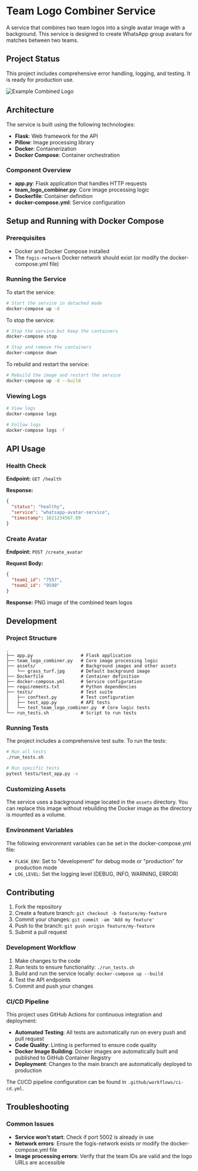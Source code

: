 # Team Logo Combiner Service

A service that combines two team logos into a single avatar image with a background. This service is designed to create WhatsApp group avatars for matches between two teams.

## Project Status

This project includes comprehensive error handling, logging, and testing. It is ready for production use.

![Example Combined Logo](docs/example_combined_logo.png)

## Architecture

The service is built using the following technologies:

- **Flask**: Web framework for the API
- **Pillow**: Image processing library
- **Docker**: Containerization
- **Docker Compose**: Container orchestration

### Component Overview

- **app.py**: Flask application that handles HTTP requests
- **team_logo_combiner.py**: Core image processing logic
- **Dockerfile**: Container definition
- **docker-compose.yml**: Service configuration

## Setup and Running with Docker Compose

### Prerequisites

- Docker and Docker Compose installed
- The `fogis-network` Docker network should exist (or modify the docker-compose.yml file)

### Running the Service

To start the service:

```bash
# Start the service in detached mode
docker-compose up -d
```

To stop the service:

```bash
# Stop the service but keep the containers
docker-compose stop

# Stop and remove the containers
docker-compose down
```

To rebuild and restart the service:

```bash
# Rebuild the image and restart the service
docker-compose up -d --build
```

### Viewing Logs

```bash
# View logs
docker-compose logs

# Follow logs
docker-compose logs -f
```

## API Usage

### Health Check

**Endpoint:** `GET /health`

**Response:**
```json
{
  "status": "healthy",
  "service": "whatsapp-avatar-service",
  "timestamp": 1621234567.89
}
```

### Create Avatar

**Endpoint:** `POST /create_avatar`

**Request Body:**
```json
{
  "team1_id": "7557",
  "team2_id": "9590"
}
```

**Response:** PNG image of the combined team logos

## Development

### Project Structure

```
.
├── app.py                  # Flask application
├── team_logo_combiner.py   # Core image processing logic
├── assets/                 # Background images and other assets
│   └── grass_turf.jpg      # Default background image
├── Dockerfile              # Container definition
├── docker-compose.yml      # Service configuration
├── requirements.txt        # Python dependencies
├── tests/                  # Test suite
│   ├── conftest.py         # Test configuration
│   ├── test_app.py         # API tests
│   └── test_team_logo_combiner.py  # Core logic tests
└── run_tests.sh            # Script to run tests
```

### Running Tests

The project includes a comprehensive test suite. To run the tests:

```bash
# Run all tests
./run_tests.sh

# Run specific tests
pytest tests/test_app.py -v
```

### Customizing Assets

The service uses a background image located in the `assets` directory. You can replace this image without rebuilding the Docker image as the directory is mounted as a volume.

### Environment Variables

The following environment variables can be set in the docker-compose.yml file:

- `FLASK_ENV`: Set to "development" for debug mode or "production" for production mode
- `LOG_LEVEL`: Set the logging level (DEBUG, INFO, WARNING, ERROR)

## Contributing

1. Fork the repository
2. Create a feature branch: `git checkout -b feature/my-feature`
3. Commit your changes: `git commit -am 'Add my feature'`
4. Push to the branch: `git push origin feature/my-feature`
5. Submit a pull request

### Development Workflow

1. Make changes to the code
2. Run tests to ensure functionality: `./run_tests.sh`
3. Build and run the service locally: `docker-compose up --build`
4. Test the API endpoints
5. Commit and push your changes

### CI/CD Pipeline

This project uses GitHub Actions for continuous integration and deployment:

- **Automated Testing**: All tests are automatically run on every push and pull request
- **Code Quality**: Linting is performed to ensure code quality
- **Docker Image Building**: Docker images are automatically built and published to GitHub Container Registry
- **Deployment**: Changes to the main branch are automatically deployed to production

The CI/CD pipeline configuration can be found in `.github/workflows/ci-cd.yml`.

## Troubleshooting

### Common Issues

- **Service won't start**: Check if port 5002 is already in use
- **Network errors**: Ensure the fogis-network exists or modify the docker-compose.yml file
- **Image processing errors**: Verify that the team IDs are valid and the logo URLs are accessible
